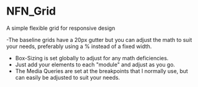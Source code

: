 NFN_Grid
========

A simple flexible grid for responsive design

 -The baseline grids have a 20px gutter but you can adjust the math to suit your needs, preferably using a % instead of a fixed width.
 - Box-Sizing is set globally to adjust for any math deficiencies.
 - Just add your elements to each "module" and adjust as you go.
 - The Media Queries are set at the breakpoints that I normally use, but can easily be adjusted to suit your needs.
